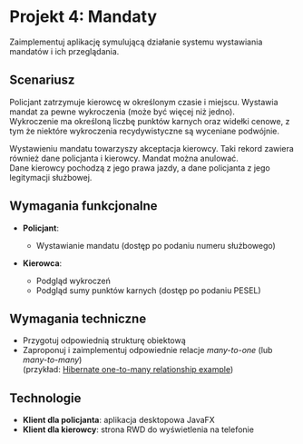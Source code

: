# Projekt 4: Mandaty

Zaimplementuj aplikację symulującą działanie systemu wystawiania mandatów i ich przeglądania.

## Scenariusz

Policjant zatrzymuje kierowcę w określonym czasie i miejscu. Wystawia mandat za pewne wykroczenia (może być więcej niż jedno).  
Wykroczenie ma określoną liczbę punktów karnych oraz widełki cenowe, z tym że niektóre wykroczenia recydywistyczne są wyceniane podwójnie.

Wystawieniu mandatu towarzyszy akceptacja kierowcy. Taki rekord zawiera również dane policjanta i kierowcy. Mandat można anulować.  
Dane kierowcy pochodzą z jego prawa jazdy, a dane policjanta z jego legitymacji służbowej.

## Wymagania funkcjonalne

- **Policjant**:
  - Wystawianie mandatu (dostęp po podaniu numeru służbowego)

- **Kierowca**:
  - Podgląd wykroczeń
  - Podgląd sumy punktów karnych (dostęp po podaniu PESEL)

## Wymagania techniczne

- Przygotuj odpowiednią strukturę obiektową
- Zaproponuj i zaimplementuj odpowiednie relacje *many-to-one* (lub *many-to-many*)  
  (przykład: [Hibernate one-to-many relationship example](http://www.mkyong.com/hibernate/hibernate-one-to-many-relationship-example/))

## Technologie

- **Klient dla policjanta**: aplikacja desktopowa JavaFX  
- **Klient dla kierowcy**: strona RWD do wyświetlenia na telefonie
